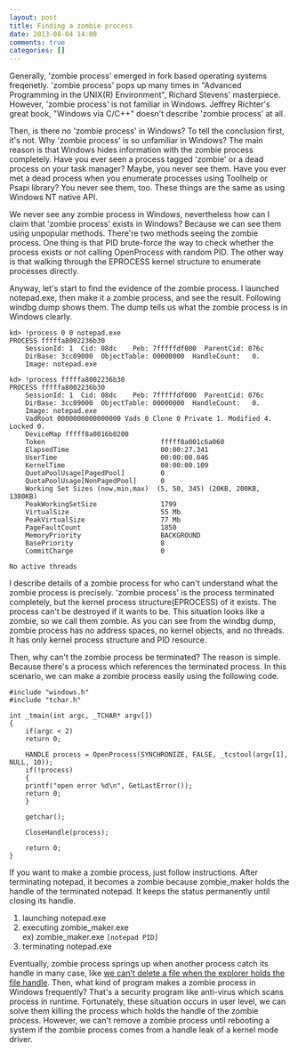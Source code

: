 ```yaml
---
layout: post
title: Finding a zombie process
date: 2013-08-04 14:00
comments: true
categories: []
---
```

Generally, 'zombie process' emerged in fork based operating systems freqenetly. 'zombie process' pops up many times in "Advanced Programming in the UNIX(R) Environment", Richard Stevens' masterpiece. However, 'zombie process' is not familiar in Windows. Jeffrey Richter's great book, "Windows via C/C++" doesn't describe 'zombie process' at all.

Then, is there no 'zombie process' in Windows? To tell the conclusion first, it's not. Why 'zombie process' is so unfamiliar in Windows? The main reason is that Windows hides information with the zombie process completely. Have you ever seen a process tagged 'zombie' or a dead process on your task manager? Maybe, you never see them. Have you ever met a dead process when you enumerate processes using Toolhelp or Psapi library? You never see them, too. These things are the same as using Windows NT native API.

We never see any zombie process in Windows, nevertheless how can I claim that 'zombie process' exists in Windows? Because we can see them using unpopular methods. There're two methods seeing the zombie process. One thing is that PID brute-force the way to check whether the process exists or not calling OpenProcess with random PID. The other way is that walking through the EPROCESS kernel structure to enumerate processes directly.

Anyway, let's start to find the evidence of the zombie process. I launched notepad.exe, then make it a zombie process, and see the result. Following windbg dump shows them. The dump tells us what the zombie process is in Windows clearly.

	kd> !process 0 0 notepad.exe  
	PROCESS fffffa8002236b30  
	    SessionId: 1  Cid: 08dc    Peb: 7fffffdf000  ParentCid: 076c  
	    DirBase: 3cc09000  ObjectTable: 00000000  HandleCount:   0.
	    Image: notepad.exe  
	  
	kd> !process fffffa8002236b30  
	PROCESS fffffa8002236b30  
	    SessionId: 1  Cid: 08dc    Peb: 7fffffdf000  ParentCid: 076c  
	    DirBase: 3cc09000  ObjectTable: 00000000  HandleCount:   0.  
	    Image: notepad.exe  
	    VadRoot 0000000000000000 Vads 0 Clone 0 Private 1. Modified 4. Locked 0.  
	    DeviceMap fffff8a0016b0200  
	    Token                             fffff8a001c6a060  
	    ElapsedTime                       00:00:27.341  
	    UserTime                          00:00:00.046  
	    KernelTime                        00:00:00.109  
	    QuotaPoolUsage[PagedPool]         0  
	    QuotaPoolUsage[NonPagedPool]      0  
	    Working Set Sizes (now,min,max)  (5, 50, 345) (20KB, 200KB, 1380KB)  
	    PeakWorkingSetSize                1799  
	    VirtualSize                       55 Mb  
	    PeakVirtualSize                   77 Mb  
	    PageFaultCount                    1850  
	    MemoryPriority                    BACKGROUND  
	    BasePriority                      8  
	    CommitCharge                      0  
	  
	No active threads  

I describe details of a zombie process for who can't understand what the zombie process is precisely. 'zombie process' is the process terminated completely, but the kernel process structure(EPROCESS) of it exists. The process can't be destroyed if it wants to be. This situation looks like a zombie, so we call them zombie. As you can see from the windbg dump, zombie process has no address spaces, no kernel objects, and no threads. It has only kernel process structure and PID resource.

Then, why can't the zombie process be terminated? The reason is simple. Because there's a process which references the terminated process. In this scenario, we can make a zombie process easily using the following code.


	#include "windows.h"  
	#include "tchar.h"  
	  
	int _tmain(int argc, _TCHAR* argv[])  
	{  
	    if(argc < 2)  
		return 0;  
	  
	    HANDLE process = OpenProcess(SYNCHRONIZE, FALSE, _tcstoul(argv[1], NULL, 10));  
	    if(!process)  
	    {  
		printf("open error %d\n", GetLastError());  
		return 0;  
	    }  
	  
	    getchar();  
	  
	    CloseHandle(process);  
	  
	    return 0;  
	}  

If you want to make a zombie process, just follow instructions. After terminating notepad, it becomes a zombie because zombie_maker holds the handle of the terminated notepad. It keeps the status permanently until closing its handle.

1. launching notepad.exe
2. executing zombie_maker.exe <br/>
ex) zombie_maker.exe `[notepad PID]`
3. terminating notepad.exe

Eventually, zombie process springs up when another process catch its handle in many case, like <a href="http://jiniya.net/tt/769">we can't delete a file when the explorer holds the file handle</a>. Then, what kind of program makes a zombie process in Windows frequently? That's a security program like anti-virus which scans process in runtime. Fortunately, these situation occurs in user level, we can solve them killing the process which holds the handle of the zombie process. However, we can't remove a zombie process until rebooting a system if the zombie process comes from a handle leak of a kernel mode driver.
